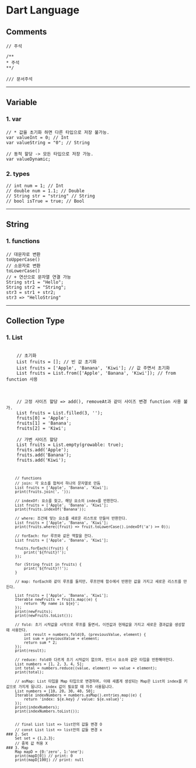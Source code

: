 # Dart Language


## Comments
    // 주석
 
    /**
    * 주석
    **/
    
    /// 문서주석

<hr/>

## Variable
### 1. var
    // * 값을 초기화 하면 다른 타입으로 저장 불가능.
    var valueInt = 0; // Int
    var valueString = "0"; // String

    // 동적 할당 -> 모든 타입으로 저장 가능.
    var valueDynamic;
### 2. types
    // int num = 1; // Int
    // double num = 1.1; // Double
    // String str = "string" // String
    // bool isTrue = true; // Bool

    
<hr/>

## String
### 1. functions
    // 대문자로 변환
    toUpperCase()
    // 소문자로 변환
    toLowerCase()
    // + 연산으로 문자열 연결 가능
    String str1 = "Hello";
    String str2 = "String";
    str3 = str1 + str2;
    str3 => "HelloString"




<hr/>

## Collection Type
### 1. List
<pre>
<code>
    // 초기화
    List<String> fruits = []; // 빈 값 초기화
    List<String> fruits = ['Apple', 'Banana', 'Kiwi']; // 값 주면서 초기화
    List<String> fruits = List.from(['Apple', 'Banana', 'Kiwi']); // from function 사용
</code>
</pre>

<pre>
<code>
    // 고정 사이즈 할당 => add(), removeAt과 같이 사이즈 변경 function 사용 불가.
    List<String> fruits = List.filled(3, ''); 
    fruits[0] = 'Apple';
    fruits[1] = 'Banana';
    fruits[2] = 'Kiwi';

    // 가변 사이즈 할당
    List<String> fruits = List.empty(growable: true);
    fruits.add('Apple');
    fruits.add('Banana');
    fruits.add('Kiwi');
    
<pre>
<code>
    // functions
    // join: 각 요소를 합쳐서 하나의 문자열로 만듬 
    List<String> fruits = ['Apple', 'Banana', 'Kiwi'];
    print(fruits.join(', '));

    // indexOf: 요소를 찾고, 해당 요소의 index를 반환한다.
    List<String> fruits = ['Apple', 'Banana', 'Kiwi'];
    print(fruits.indexOf('Banana'));

    // where: 조건에 맞는 요소를 새로운 리스트로 만들어 반환한다.
    List<String> fruits = ['Apple', 'Banana', 'Kiwi'];
    print(fruits.where((fruit) => fruit.toLowerCase().indexOf('a') >= 0));

    // forEach: for 루프와 같은 역할을 한다.
    List<String> fruits = ['Apple', 'Banana', 'Kiwi'];

    fruits.forEach((fruit) {
        print('${fruit}!');
    });

    for (String fruit in fruits) {
        print('${fruit}!!');
    }

    // map: forEach와 같이 루프를 돌지만, 루프안에 함수에서 반환한 값을 가지고 새로운 리스트를 만든다.

    List<String> fruits = ['Apple', 'Banana', 'Kiwi'];
    Iterable<String> newFruits = fruits.map((e) {
        return 'My name is ${e}';
    });
    print(newFruits);
    print(newFruits.toList());

    // fold: 초기 시작값을 시작으로 루프를 돌면서, 이전값과 현재값을 가지고 새로운 결과값을 생성할 때 사용한다.
        int result = numbers.fold(0, (previousValue, element) {
        int sum = previousValue + element;
        return sum * 2;
    });
    print(result);

    // reduce: fold와 다르게 초기 시작값이 없으며, 반드시 요소와 같은 타입을 반환해야한다.
    List<int> numbers = [1, 2, 3, 4, 5];
    int total = numbers.reduce((value, element) => value + element);
    print(total);
    
    // asMap: List 타입을 Map 타입으로 변경하며, 이때 새롭게 생성되는 Map은 List의 index를 키값으로 가지게 됩니다. index 값이 필요할 때 자주 사용됩니다.
    List<int> numbers = [10, 20, 30, 40, 50];
    Iterable indexNumbers = numbers.asMap().entries.map((e) {
        return 'index: ${e.key} / value: ${e.value}';
    });
    print(indexNumbers);
    print(indexNumbers.toList());


    // final List<String> list => list안의 값들 변경 O
    // const List<String> list => list안의 값들 변경 x
### 2. Set
    Set<num> set = {1,2,3};
    // 중복 값 허용 X
### 3. Map
    Map<int, String> mapD = {0:'zero', 1:'one'};
    print(mapD[0]) // print: 0
    print(mapD[100]) // print: null